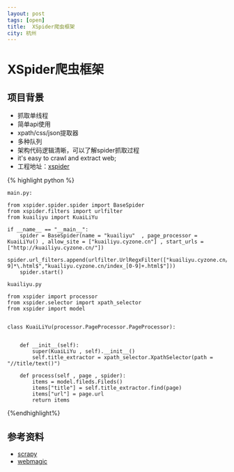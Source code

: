 ```yaml
---
layout: post
tags: [open]
title:	XSpider爬虫框架
city: 杭州 
---
```



XSpider爬虫框架
=========

项目背景
-------
+  抓取单线程
+ 简单api使用
+ xpath/css/json提取器
+ 多种队列
+ 架构代码逻辑清晰，可以了解spider抓取过程
+ it's easy to crawl and extract web; 
+ 工程地址：[xspider](https://github.com/intohole/xspider)      

{% highlight python %}
	
	main.py:

	from xspider.spider.spider import BaseSpider
	from xspider.filters import urlfilter
	from kuailiyu import KuaiLiYu

	if __name__ == "__main__":
		spider = BaseSpider(name = "kuailiyu"  , page_processor = KuaiLiYu() , allow_site = ["kuailiyu.cyzone.cn"] , start_urls = ["http://kuailiyu.cyzone.cn/"])
		spider.url_filters.append(urlfilter.UrlRegxFilter(["kuailiyu.cyzone.cn/article/[0-9]*\.html$","kuailiyu.cyzone.cn/index_[0-9]+.html$"]))
		spider.start()

	kuailiyu.py
	
	from xspider import processor 
	from xspider.selector import xpath_selector
	from xspider import model


	class KuaiLiYu(processor.PageProcessor.PageProcessor):


		def __init__(self):
    		super(KuaiLiYu , self).__init__()
    		self.title_extractor = xpath_selector.XpathSelector(path = "//title/text()")

		def process(self , page , spider):
    		items = model.fileds.Fileds()
    		items["title"] = self.title_extractor.find(page)
    		items["url"] = page.url
    		return items

		
{%endhighlight%}


参考资料
-----------
+ [scrapy](https://github.com/scrapy/scrapy)
+ [webmagic](https://github.com/code4craft/webmagic)
